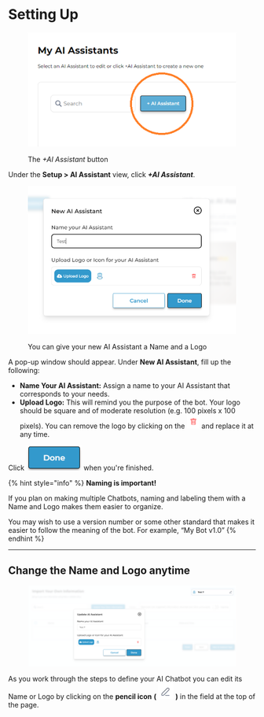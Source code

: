 # Setting Up

<figure><img src="../../.gitbook/assets/image (2) (1) (1) (1) (1).png" alt=""><figcaption><p>The <em>+AI Assistant</em> button</p></figcaption></figure>

Under the **Setup > AI Assistant** view, click _**+AI Assistant**_.&#x20;

<figure><img src="../../.gitbook/assets/image (3) (1) (1) (1) (1) (1).png" alt=""><figcaption><p>You can give your new AI Assistant a Name and a Logo</p></figcaption></figure>

A pop-up window should appear. Under **New AI Assistant**, fill up the following:

* **Name Your AI Assistant:** Assign a name to your AI Assistant that corresponds to your needs.&#x20;
* **Upload Logo:** This will remind you the purpose of the bot. Your logo should be square and of moderate resolution (e.g. 100 pixels x 100 pixels). You can remove the logo by clicking on the ![](<../../.gitbook/assets/image (60).png>) and replace it at any time.&#x20;

Click ![](<../../.gitbook/assets/image (48).png>) when you're finished.

{% hint style="info" %}
**Naming is important!**

If you plan on making multiple Chatbots, naming and labeling them with a Name and Logo makes them easier to organize.&#x20;

You may wish to use a version number or some other standard that makes it easier to follow the meaning of the bot. For example, “My Bot v1.0”
{% endhint %}

***

## Change the Name and Logo anytime

<figure><img src="../../.gitbook/assets/image (61).png" alt=""><figcaption></figcaption></figure>

As you work through the steps to define your AI Chatbot you can edit its Name or Logo by clicking on the **pencil icon** **(** ![](<../../.gitbook/assets/image (46).png>) **)** in the field at the top of the page.&#x20;
